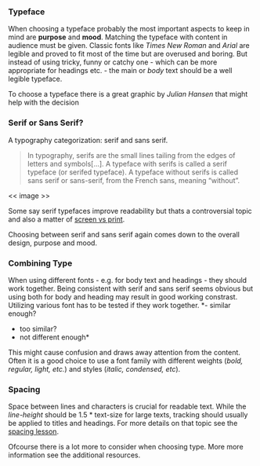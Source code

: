 ### Typeface
When choosing a typeface probably the most important aspects to keep in mind are **purpose** and **mood**.
Matching the typeface with content in audience must be given.
Classic fonts like *Times New Roman* and *Arial* are legible and proved to fit most of the time but are overused and boring. But instead of using tricky, funny or catchy one - which can be more appropriate for headings etc. - the main or *body* text should be a well legible typeface.

To choose a typeface there is a great graphic by *Julian Hansen* that might help with the decision



### Serif or Sans Serif?
A typography categorization: serif and sans serif. 

> In typography, serifs are the small lines tailing from the edges of letters and symbols[...]. A typeface with serifs is called a serif typeface (or serifed typeface). A typeface without serifs is called sans serif or sans-serif, from the French sans, meaning “without”.

<< image >>

Some say serif typefaces improve readability but thats a controversial topic and also a matter of [screen vs print](#/tDesign/print-vs-screen).

Choosing between serif and sans serif again comes down to the overall design, purpose and mood.

### Combining Type

When using different fonts - e.g. for body text and headings - they should work together. Being consistent with serif and sans serif seems obvious but using both for body and heading may result in good working constrast.
Utilizing various font has to be tested if they work together. 
*- similar enough?
- too similar?
- not different enough*

This might cause confusion and draws away attention from the content. Often it is a good choice to use a font family with different weights (*bold, regular, light, etc.*) and styles (*italic, condensed, etc*).

### Spacing
Space between lines and characters is crucial for readable text. While the *line-height* should be 1.5 * text-size for large texts, tracking should usually be applied to titles and headings. For more details on that topic see the [spacing lesson](#/tDesign/spacing).


Ofcourse there is a lot more to consider when choosing type. More more information see the additional resources.

